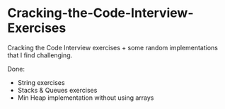 # Cracking-the-Code-Interview-Exercises

Cracking the Code Interview exercises + some random implementations that I find challenging.

Done: 

- String exercises 
- Stacks & Queues exercises
- Min Heap implementation without using arrays
